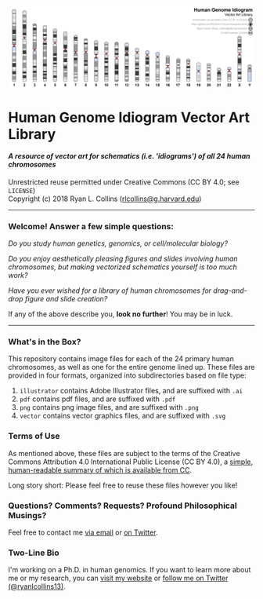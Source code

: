 ![Human Genome Idiogram](https://github.com/RCollins13/HumanIdiogramLibrary/blob/master/png/human_genome_idiogram.png "Human Genome Idiogram")  
# Human Genome Idiogram Vector Art Library
#### *A resource of vector art for schematics (*i.e.* 'idiograms') of all 24 human chromosomes*  
  

Unrestricted reuse permitted under Creative Commons (CC BY 4.0; see `LICENSE`)  
Copyright (c) 2018 Ryan L. Collins (<rlcollins@g.harvard.edu>)  


---  


### Welcome! Answer a few simple questions:

*Do you study human genetics, genomics, or cell/molecular biology?*

*Do you enjoy aesthetically pleasing figures and slides involving human chromosomes, but making vectorized schematics yourself is too much work?*  

*Have you ever wished for a library of human chromosomes for drag-and-drop figure and slide creation?*  

If any of the above describe you, **look no further**!  You may be in luck.  


---  
### What's in the Box?  
  

This repository contains image files for each of the 24 primary human chromosomes, as well as one for the entire genome lined up.  These files are provided in four formats, organized into subdirectories based on file type:  
1. `illustrator` contains Adobe Illustrator files, and are suffixed with `.ai`
2. `pdf` contains pdf files, and are suffixed with `.pdf`  
3. `png` contains png image files, and are suffixed with `.png`
4. `vector` contains vector graphics files, and are suffixed with `.svg`  
  
  
### Terms of Use  
As mentioned above, these files are subject to the terms of the Creative Commons Attribution 4.0 International Public License (CC BY 4.0), a [simple, human-readable summary of which is available from CC](https://creativecommons.org/licenses/by/4.0/).  
  
Long story short: Please feel free to reuse these files however you like!  
  
  
### Questions? Comments? Requests? Profound Philosophical Musings?
Feel free to contact me [via email](mailto:rlcollins@g.harvard.edu) or [on Twitter](https://twitter.com/ryanlcollins13).

### Two-Line Bio
I'm working on a Ph.D. in human genomics. If you want to learn more about me or my research, you can [visit my website](http://ryanlcollins.com) or [follow me on Twitter (@ryanlcollins13)](https://twitter.com/ryanlcollins13).
  